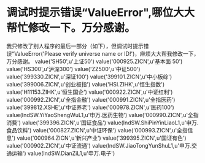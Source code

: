 # 调试时提示错误“ValueError",哪位大大帮忙修改一下。万分感谢。

我只修改了别人程序的最后一部分（如下），但调试时提示错误“ValueError('Please verify universe name or ID!')​，麻烦大大帮我修改一下，万分感谢。
value('SH50',u'上证50')
value('000925.ZICN',u'基本面 50')
value('HS300',u'沪深300')
value('ZZ500',u'中证500')
value('399330.ZICN',u'深证100')
value('399101.ZICN',u'中小板综')
value('399006.ZICN',u'创业板指')
value('HSI.ZIHK',u'恒生指数')
value('H11153.ZIHK',u'恒生国企')
value('000922.ZICN',u'中证红利')
value('000992.ZICN',u'全指金融')
value('000991.ZICN',u'全指医药')
value('399812.XSHE',u'中证养老')
value('000978.ZICN',u'医药100')
value(IndSW.YiYaoShengWuL1,u'申万.医药生物')
value('000990.ZICN',u'全指消费')
value('399396.ZICN',u'国证食品')
value(IndSW.ShiPinYinLiaoL1,u'申万.食品饮料')
value('000827.ZICN',u'中证环保')
value('000993.ZICN',u'全指信息')
value('000964.ZICN',u'新兴产业')
value('399395.ZICN',u'国证有色')
value('000902.ZICN',u'中证流通')
value(IndSW.JiaoTongYunShuL1,u'申万.交通运输')
value(IndSW.DianZiL1,u'申万.电子')
